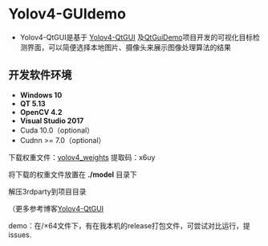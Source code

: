 # Yolov4-GUIdemo

- Yolov4-QtGUI是基于 [Yolov4-QtGUI](https://github.com/scutlrr/Yolov4-QtGUI#yolov4-qtgui) 及[QtGuiDemo](https://github.com/jmu201521121021/QtGuiDemo)项目开发的可视化目标检测界面，可以简便选择本地图片、摄像头来展示图像处理算法的结果

## 开发软件环境

- **Windows 10**
- **QT 5.13**
- **OpenCV 4.2**
- **Visual Studio 2017**
- Cuda 10.0（optional）
- Cudnn >= 7.0（optional）

下载权重文件：[yolov4_weights](https://pan.baidu.com/s/1_utwehFeFzgYgp8aBTeyvw 
)  提取码：x6uy

将下载的权重文件放置在  **./model**  目录下

解压3rdparty到项目目录

（更多参考博客[Yolov4-QtGUI](https://lj_evan.gitee.io/views/cs/guidemo.html)

demo：在/×64文件下，有在我本机的release打包文件，可尝试对比运行，提issues.